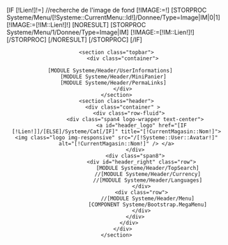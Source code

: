 [IF [!Lien!]!=]
	//recherche de l'image de fond
	[!IMAGE:=!]
	[STORPROC Systeme/Menu/[!Systeme::CurrentMenu::Id!]/Donnee/Type=Image|IM|0|1]
		[!IMAGE:=[!IM::Lien!]!]
                [NORESULT]
                        [STORPROC Systeme/Menu/1/Donnee/Type=Image|IM]
            		[!IMAGE:=[!IM::Lien!]!]
                        [/STORPROC]
                [/NORESULT]
	[/STORPROC]
[/IF]
<header id="header" class="header-wrap" style="background-image: url(/[!IMAGE!]);">

	<section class="topbar">
		<div class="container">

			[MODULE Systeme/Header/UserInformations]			
			[MODULE Systeme/Header/MiniPanier]			
			[MODULE Systeme/Header/PermaLinks]			
		</div>
	</section>
	<section class="header">
		<div class="container" >
			<div class="row-fluid">
				<div class="span4 logo-wrapper text-center">
					<a id="header_logo" href="[IF [!Lien!]]/[ELSE]/Systeme/Cat[/IF]" title="[!CurrentMagasin::Nom!]"> <img class="logo img-responsive" src="/[!Systeme::User::Avatar!]" alt="[!CurrentMagasin::Nom!]" /> </a>
				</div>
				<div class="span8">
					<div id="header_right" class="row">
						[MODULE Systeme/Header/TopSearch]
						//[MODULE Systeme/Header/Currency]
						//[MODULE Systeme/Header/Languages]
					</div>
					<div class="row">
						//[MODULE Systeme/Header/Menu]
						[COMPONENT Systeme/Bootstrap.MegaMenu]
					</div>
				</div>
			</div>
		</div>
	</section>

</header>
